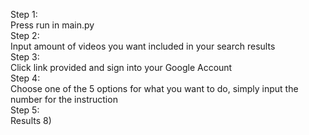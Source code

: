 Step 1:  
Press run in main.py  
Step 2:  
Input amount of videos you want included in your search results  
Step 3:  
Click link provided and sign into your Google Account  
Step 4:  
Choose one of the 5 options for what you want to do, simply input the number for the instruction  
Step 5:  
Results 8)  